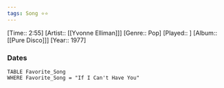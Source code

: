 ```yaml
---
tags: Song ⭐⭐ 
---
```

[Time:: 2:55]
[Artist:: [[Yvonne Elliman]]]
[Genre:: Pop]
[Played:: ]
[Album:: [[Pure Disco]]]
[Year:: 1977]
### Dates
````dataview
TABLE Favorite_Song
WHERE Favorite_Song = "If I Can't Have You"
````